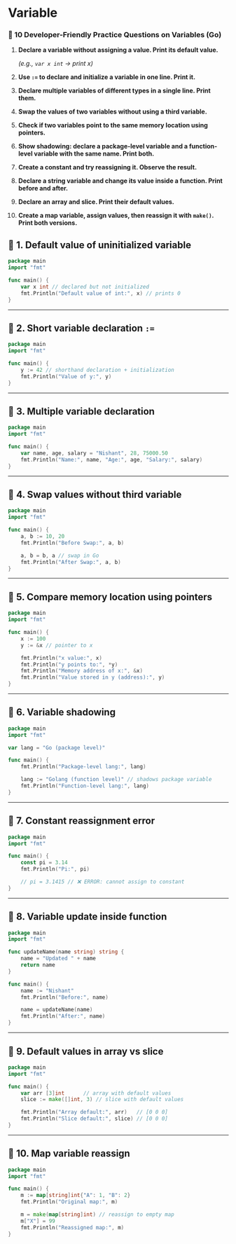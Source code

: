 # Variable

### 🔹 10 Developer-Friendly Practice Questions on Variables (Go)

1. **Declare a variable without assigning a value. Print its default value.**
    
    *(e.g., `var x int` → print x)*
    
2. **Use `:=` to declare and initialize a variable in one line. Print it.**
3. **Declare multiple variables of different types in a single line. Print them.**
4. **Swap the values of two variables without using a third variable.**
5. **Check if two variables point to the same memory location using pointers.**
6. **Show shadowing: declare a package-level variable and a function-level variable with the same name. Print both.**
7. **Create a constant and try reassigning it. Observe the result.**
8. **Declare a string variable and change its value inside a function. Print before and after.**
9. **Declare an array and slice. Print their default values.**
10. **Create a map variable, assign values, then reassign it with `make()`. Print both versions.**

## 🔹 1. Default value of uninitialized variable

```go
package main
import "fmt"

func main() {
    var x int // declared but not initialized
    fmt.Println("Default value of int:", x) // prints 0
}

```

---

## 🔹 2. Short variable declaration `:=`

```go
package main
import "fmt"

func main() {
    y := 42 // shorthand declaration + initialization
    fmt.Println("Value of y:", y)
}

```

---

## 🔹 3. Multiple variable declaration

```go
package main
import "fmt"

func main() {
    var name, age, salary = "Nishant", 28, 75000.50
    fmt.Println("Name:", name, "Age:", age, "Salary:", salary)
}

```

---

## 🔹 4. Swap values without third variable

```go
package main
import "fmt"

func main() {
    a, b := 10, 20
    fmt.Println("Before Swap:", a, b)

    a, b = b, a // swap in Go
    fmt.Println("After Swap:", a, b)
}

```

---

## 🔹 5. Compare memory location using pointers

```go
package main
import "fmt"

func main() {
    x := 100
    y := &x // pointer to x

    fmt.Println("x value:", x)
    fmt.Println("y points to:", *y)
    fmt.Println("Memory address of x:", &x)
    fmt.Println("Value stored in y (address):", y)
}

```

---

## 🔹 6. Variable shadowing

```go
package main
import "fmt"

var lang = "Go (package level)"

func main() {
    fmt.Println("Package-level lang:", lang)

    lang := "Golang (function level)" // shadows package variable
    fmt.Println("Function-level lang:", lang)
}

```

---

## 🔹 7. Constant reassignment error

```go
package main
import "fmt"

func main() {
    const pi = 3.14
    fmt.Println("Pi:", pi)

    // pi = 3.1415 // ❌ ERROR: cannot assign to constant
}

```

---

## 🔹 8. Variable update inside function

```go
package main
import "fmt"

func updateName(name string) string {
    name = "Updated " + name
    return name
}

func main() {
    name := "Nishant"
    fmt.Println("Before:", name)

    name = updateName(name)
    fmt.Println("After:", name)
}

```

---

## 🔹 9. Default values in array vs slice

```go
package main
import "fmt"

func main() {
    var arr [3]int      // array with default values
    slice := make([]int, 3) // slice with default values

    fmt.Println("Array default:", arr)   // [0 0 0]
    fmt.Println("Slice default:", slice) // [0 0 0]
}

```

---

## 🔹 10. Map variable reassign

```go
package main
import "fmt"

func main() {
    m := map[string]int{"A": 1, "B": 2}
    fmt.Println("Original map:", m)

    m = make(map[string]int) // reassign to empty map
    m["X"] = 99
    fmt.Println("Reassigned map:", m)
}

```